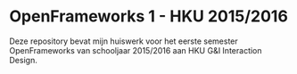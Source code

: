 # OpenFrameworks 1 - HKU 2015/2016

Deze repository bevat mijn huiswerk voor het eerste semester OpenFrameworks van schooljaar 2015/2016 aan HKU G&I Interaction Design.
